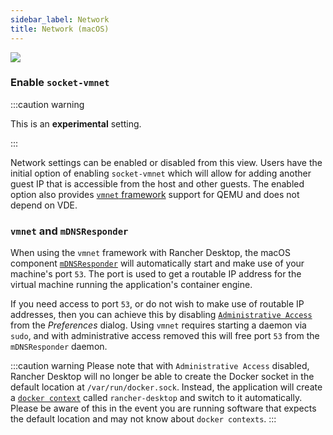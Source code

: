 ```yaml
---
sidebar_label: Network
title: Network (macOS)
---
```


<head>
</head>

![](rd-versioned-asset://preferences/macOS_virtualMachine_tabNetwork.png)

### Enable `socket-vmnet`

:::caution warning

This is an **experimental** setting.

:::

Network settings can be enabled or disabled from this view. Users have the initial option of enabling `socket-vmnet` which will allow for adding another guest IP that is accessible from the host and other guests. The enabled option also provides [`vmnet` framework](https://developer.apple.com/documentation/vmnet) support for QEMU and does not depend on VDE.

### `vmnet` and `mDNSResponder`

When using the `vmnet` framework with Rancher Desktop, the macOS component [`mDNSResponder`](https://github.com/apple-oss-distributions/mDNSResponder#mdns-responder-daemon) will automatically start and make use of your machine's port `53`. The port is used to get a routable IP address for the virtual machine running the application's container engine.

If you need access to port `53`, or do not wish to make use of routable IP addresses, then you can achieve this by disabling [`Administrative Access`](../../../ui/preferences/application/general.md#administrative-access) from the *Preferences* dialog. Using `vmnet` requires starting a daemon via `sudo`, and with administrative access removed this will free port `53` from the `mDNSResponder` daemon.

:::caution warning
Please note that with `Administrative Access` disabled, Rancher Desktop will no longer be able to create the Docker socket in the default location at `/var/run/docker.sock`. Instead, the application will create a [`docker context`](https://docs.docker.com/engine/context/working-with-contexts/) called `rancher-desktop` and switch to it automatically. Please be aware of this in the event you are running software that expects the default location and may not know about `docker contexts`.
:::
